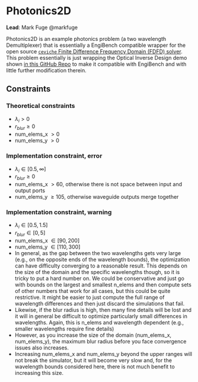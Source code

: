 # Photonics2D

**Lead**: Mark Fuge @markfuge

Photonics2D is an example photonics problem (a two wavelength Demultiplexer) that is essentially a EngiBench compatible wrapper for the open source [`ceviche` Finite Difference Frequency Domain (FDFD) solver](https://github.com/fancompute/ceviche). This problem essentially is just wrapping the Optical Inverse Design demo shown [in this GitHub Repo](https://github.com/fancompute/workshop-invdesign) to make it compatible with EngiBench and with little further modification therein.

## Constraints

### Theoretical constraints
- $\lambda_i > 0$
- $r_{blur} \geq 0$
- num_elems_x $> 0$
- num_elems_y $> 0$

### Implementation constraint, error
- $\lambda_i \in [0.5,\infty]$
- $r_{blur} \geq 0$
- num_elems_x $>60$, otherwise there is not space between input and output ports
- num_elems_y $\geq 105$, otherwise waveguide outputs merge together

### Implementation constraint, warning
- $\lambda_i \in [0.5,1.5]$
- $r_{blur} \in [0,5]$
- num_elems_x $\in [90,200]$
- num_elems_y $\in [110,300]$
- In general, as the gap between the two wavelengths gets very large (e.g., on the opposite ends of the wavelength bounds), the optimization can have difficulty converging to a reasonable result. This depends on the size of the domain and the specific wavelengths though, so it is tricky to put a hard number on. We could be conservative and just go with bounds on the largest and smallest n_elems and then compute sets of other numbers that work for all cases, but this could be quite restrictive. It might be easier to just compute the full range of wavelength differences and then just discard the simulations that fail.
- Likewise, if the blur radius is high, then many fine details will be lost and it will in general be difficult to optimize particularly small differences in wavelengths. Again, this is n_elems and wavelength dependent (e.g., smaller wavelengths require fine details)
- However, as you increase the size of the domain (num_elems_x, num_elems_y), the maximum blur radius before you face convergence issues also increases.
- Increasing num_elems_x and num_elems_y beyond the upper ranges will not break the simulator, but it will become very slow and, for the wavelength bounds considered here, there is not much benefit to increasing this size.
